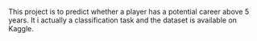 This project is to predict whether a player has a potential career above 5 years. It i actually a classification task and the dataset is available on Kaggle.
